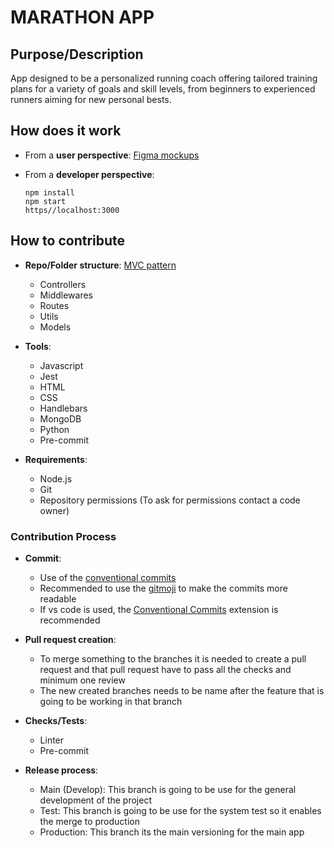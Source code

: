 # MARATHON APP

## Purpose/Description

App designed to be a personalized running coach offering tailored training plans for a variety of goals and skill levels, from beginners to experienced runners aiming for new personal bests.

## How does it work

- From a **user perspective**: [Figma mockups](<https://www.figma.com/file/rs4EtbKcbPdxSGwxnGQhmw/Buy-Insurance-(Community)-(Community)?type=design&node-id=107-557&mode=design&t=Hae9hdYGQbWAMJig-0>)

- From a **developer perspective**:

      npm install
      npm start
      https//localhost:3000

## How to contribute

- **Repo/Folder structure**: [MVC pattern](https://developer.mozilla.org/en-US/docs/Glossary/MVC)

  - Controllers
  - Middlewares
  - Routes
  - Utils
  - Models

- **Tools**:
  - Javascript
  - Jest
  - HTML
  - CSS
  - Handlebars
  - MongoDB
  - Python
  - Pre-commit
- **Requirements**:
  - Node.js
  - Git
  - Repository permissions (To ask for permissions contact a code owner)

### Contribution Process

- **Commit**:

  - Use of the [conventional commits](https://www.conventionalcommits.org/en/v1.0.0/)
  - Recommended to use the [gitmoji](https://gitmoji.dev/) to make the commits more readable
  - If vs code is used, the [Conventional Commits](https://marketplace.visualstudio.com/items?itemName=vivaxy.vscode-conventional-commits) extension is recommended

- **Pull request creation**:
  - To merge something to the branches it is needed to create a pull request and that pull request have to pass all the checks and minimum one review
  - The new created branches needs to be name after the feature that is going to be working in that branch
- **Checks/Tests**:
  - Linter
  - Pre-commit
- **Release process**:
  - Main (Develop): This branch is going to be use for the general development of the project
  - Test: This branch is going to be use for the system test so it enables the merge to production
  - Production: This branch its the main versioning for the main app
